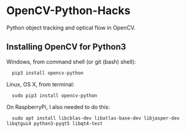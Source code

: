 OpenCV-Python-Hacks
===================

Python object tracking and optical flow in OpenCV.

## Installing OpenCV for Python3

Windows, from command shell (or git (bash) shell):
~~~~
  pip3 install opencv-python 
~~~~

Linux, OS X, from terminal:
~~~~
  sudo pip3 install opencv-python 
~~~~

On RaspberryPi, I also needed to do this:

~~~~
  sudo apt install libcblas-dev libatlas-base-dev libjasper-dev libqtgui4 python3-pyqt5 libqt4-test
~~~~
